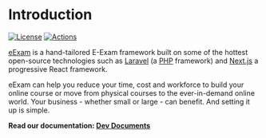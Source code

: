 # Introduction
[![License](https://poser.pugx.org/codenteq/e-exam/license)](https://github.com/codenteq/e-exam/blob/master/LICENSE)
[![Actions](https://github.com/codenteq/e-exam/actions/workflows/test.yml/badge.svg)](https://github.com/codenteq/e-exam/actions/workflows/test.yml)

[eExam](https://www.codenteq.com/) is a hand-tailored E-Exam framework built on some of the hottest open-source technologies such as [Laravel](https://laravel.com/) (a [PHP](https://secure.php.net/) framework) and [Next.js](https://nextjs.org/) a progressive React framework.

eExam can help you reduce your time, cost and workforce to build your online course or move from physical courses to the ever-in-demand online world. Your business - whether small or large - can benefit. And setting it up is simple.

**Read our documentation: [Dev Documents](https://github.com/codenteq/e-exam/wiki)**
